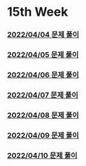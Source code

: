# 15th Week
### [2022/04/04 문제 풀이](./solve_220404.py)
### [2022/04/05 문제 풀이](./solve_220405.py)
### [2022/04/06 문제 풀이](./solve_220406.py)
### [2022/04/07 문제 풀이](./solve_220407.py)
### [2022/04/08 문제 풀이](./solve_220408.py)
### [2022/04/09 문제 풀이](./solve_220409.py)
### [2022/04/10 문제 풀이](./solve_220410.py)